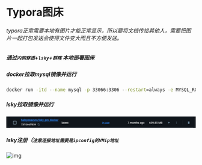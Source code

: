 # Typora图床

###### 		typora正常需要本地有图片才能正常显示，所以要将文档传给其他人，需要把图片一起打包发送会使得文件变大而且不方便发送。

##### 通过``内网穿透``+``lsky``+``群晖``  本地部署图床

##### docker拉取mysql镜像并运行

```cmd
docker run -itd --name mysql -p 33066:3306 --restart=always -e MYSQL_ROOT_PASSWORD=root mysql
```

##### lsky拉取镜像并运行

![image-20241112105825175](/images/image-20241112105825175.png)

##### lsky注册（`注意连接地址需要是ipconfig的VMip地址`

![img](https://i-blog.csdnimg.cn/blog_migrate/1eef44673ca5f4d357ed4125c27fac7b.png)
